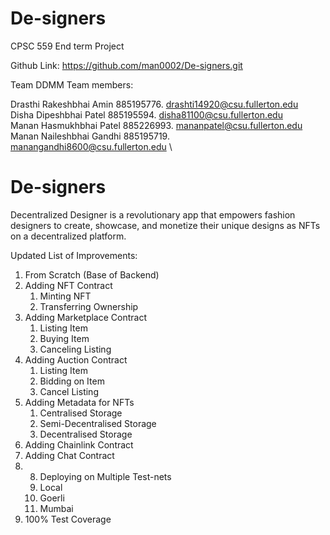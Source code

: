 # De-signers
CPSC 559 End term Project

Github Link: https://github.com/man0002/De-signers.git

Team DDMM
Team members:

Drasthi Rakeshbhai Amin   885195776. drashti14920@csu.fullerton.edu \
Disha Dipeshbhai Patel    885195594. disha81100@csu.fullerton.edu \
Manan Hasmukhbhai Patel   885226993. mananpatel@csu.fullerton.edu \
Manan Naileshbhai Gandhi  885195719. manangandhi8600@csu.fullerton.edu \


# De-signers

Decentralized Designer is a revolutionary app that empowers fashion designers to create, showcase, and monetize their unique designs as NFTs on a decentralized platform.

Updated List of Improvements:

1. From Scratch (Base of Backend) 
2. Adding NFT Contract
    1. Minting NFT
    2. Transferring Ownership 
3. Adding Marketplace Contract
    1. Listing Item 
    2. Buying Item
    3. Canceling Listing
4. Adding Auction Contract
    1. Listing Item
    2. Bidding on Item
    3. Cancel Listing
5. Adding Metadata for NFTs
    1. Centralised Storage
    2. Semi-Decentralised Storage
    3. Decentralised Storage
6. Adding Chainlink Contract
7. Adding Chat Contract
8. 8. Deploying on Multiple Test-nets
    1. Local
    2. Goerli
    3. Mumbai
9. 100% Test Coverage
